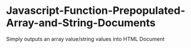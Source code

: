 # Javascript-Function-Prepopulated-Array-and-String-Documents
Simply outputs an array value/string values into HTML Document
